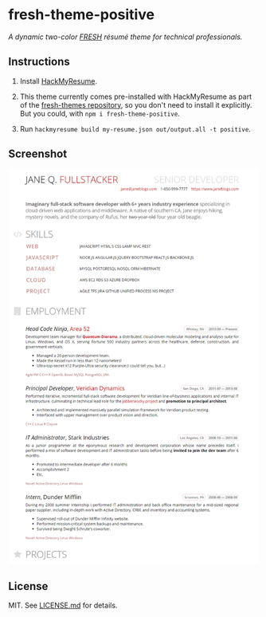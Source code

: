 fresh-theme-positive
===
*A dynamic two-color [FRESH][f] résumé theme for technical professionals.*

## Instructions

1. Install [HackMyResume][hmr].

2. This theme currently comes pre-installed with HackMyResume as part of the
[fresh-themes repository][ftr], so you don't need to install it explicitly. But
you could, with `npm i fresh-theme-positive`.

3. Run `hackmyresume build my-resume.json out/output.all -t positive`.

## Screenshot

![](theme.png)

## License

MIT. See [LICENSE.md][lic] for details.

[hmr]: https://github.com/hacksalot/HackMyResume
[ftr]: https://github.com/fresh-standard/fresh-themes
[lic]: LICENSE.md
[f]: https://resume.freshstandard.org
